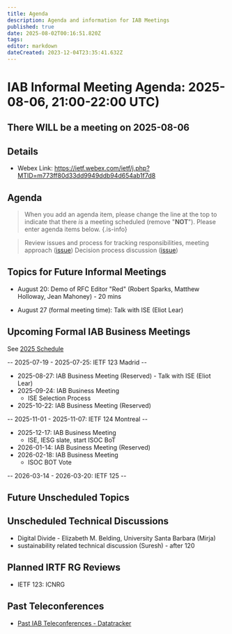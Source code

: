 ```yaml
---
title: Agenda
description: Agenda and information for IAB Meetings
published: true
date: 2025-08-02T00:16:51.820Z
tags: 
editor: markdown
dateCreated: 2023-12-04T23:35:41.632Z
---
```


# IAB Informal Meeting Agenda: 2025-08-06, 21:00-22:00 UTC)

## There WILL be a meeting on 2025-08-06

## Details

* Webex Link: https://ietf.webex.com/ietf/j.php?MTID=m773ff80d33dd9949ddb94d654ab1f7d8

## Agenda

> When you add an agenda item, please change the line at the top to indicate that there *is* a meeting scheduled (remove "**NOT**"). Please enter agenda items below.
{.is-info}

> Review issues and process for tracking responsibilities, meeting approach ([issue](https://github.com/intarchboard/responsibilities/issues/65))
> Decision process discussion ([issue](https://github.com/intarchboard/responsibilities/issues/2#issuecomment-3146032969))


## Topics for Future Informal Meetings

- August 20: Demo of RFC Editor "Red" (Robert Sparks, Matthew Holloway, Jean Mahoney) - 20 mins

- August 27 (formal meeting time): Talk with ISE (Eliot Lear)

## Upcoming Formal IAB Business Meetings

See [2025 Schedule](https://wiki.ietf.org/group/iab/2025_Schedule)

-- 2025-07-19 - 2025-07-25: IETF 123 Madrid --

- 2025-08-27: IAB Business Meeting (Reserved)
		- Talk with ISE (Eliot Lear)
- 2025-09-24: IAB Business Meeting
    - ISE Selection Process
- 2025-10-22: IAB Business Meeting (Reserved)

-- 2025-11-01 - 2025-11-07: IETF 124 Montreal --

- 2025-12-17: IAB Business Meeting
    - ISE, IESG slate, start ISOC BoT
- 2026-01-14: IAB Business Meeting (Reserved)
- 2026-02-18: IAB Business Meeting 
    - ISOC BOT Vote
    
-- 2026-03-14 - 2026-03-20: IETF 125 --

## Future Unscheduled Topics 


## Unscheduled Technical Discussions

* Digital Divide - Elizabeth M. Belding, University Santa Barbara (Mirja)
* sustainability related technical discussion (Suresh) - after 120


## Planned IRTF RG Reviews 

* IETF 123: ICNRG

## Past Teleconferences 

* [Past IAB Teleconferences - Datatracker](https://datatracker.ietf.org/group/iab/meetings/)


<!--
### Alternate Zoom info:

* [Zoom link](https://ietf.zoom.us/j/2649121587?pwd=dVJXTHRoQ2RqeE5tY2huWFFDdTFpdz09)
* Passcode: 1234
-->
